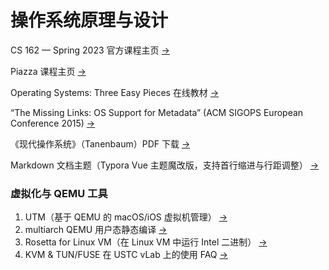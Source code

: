 # 操作系统原理与设计

CS 162 — Spring 2023 官方课程主页 [->](https://cs162.org/)

Piazza 课程主页 [->](https://piazza.com/ustc.edu.cn/spring2016/011705/home)  

Operating Systems: Three Easy Pieces 在线教材 [->](http://pages.cs.wisc.edu/~remzi/OSTEP/)

“The Missing Links: OS Support for Metadata” (ACM SIGOPS European Conference 2015) [->](https://dl.acm.org/doi/10.1145/2814576.2814729)

《现代操作系统》（Tanenbaum）PDF 下载 [->](https://pan.baidu.com/s/1y8t6Lqjy1lwu2U5RTtCdIA)

Markdown 文档主题（Typora Vue 主题魔改版，支持首行缩进与行距调整） [->](https://github.com/mhy98/typora-vue-theme)

### 虚拟化与 QEMU 工具  
1. UTM（基于 QEMU 的 macOS/iOS 虚拟机管理） [->](https://github.com/utmapp/UTM)  
2. multiarch QEMU 用户态静态编译 [->](https://github.com/multiarch/qemu-user-static)  
3. Rosetta for Linux VM（在 Linux VM 中运行 Intel 二进制） [->](https://developer.apple.com/documentation/virtualization/running_intel_binaries_in_linux_vms_with_rosetta)  
4. KVM & TUN/FUSE 在 USTC vLab 上的使用 FAQ [->](https://vlab.ustc.edu.cn/docs/faq/#kvm-and-tun)
